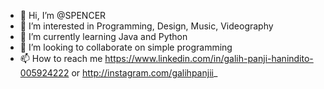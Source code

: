 - 👋 Hi, I’m @SPENCER
- 👀 I’m interested in Programming, Design, Music, Videography
- 🌱 I’m currently learning Java and Python
- 💞️ I’m looking to collaborate on simple programming
- 📫 How to reach me https://www.linkedin.com/in/galih-panji-hanindito-005924222 or http://instagram.com/galihpanjii_

<!---
FROSTDR/FROSTDR is a ✨ special ✨ repository because its `README.md` (this file) appears on your GitHub profile.
You can click the Preview link to take a look at your changes.
--->
